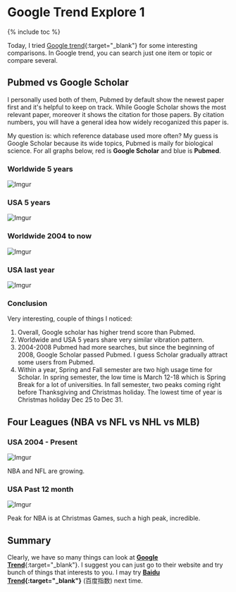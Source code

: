 # Google Trend Explore 1

{% include toc %}

Today, I tried [Google trend](https://trends.google.com/trends/){:target="_blank"} for some interesting comparisons. In Google trend, you can search just one item or topic or compare several.

## Pubmed vs Google Scholar
I personally used both of them, Pubmed by default show the newest paper first and it's helpful to keep on track. While Google Scholar shows the most relevant paper, moreover it shows the citation for those papers. By citation numbers, you will have a general idea how widely recoganized this paper is.

My question is: which reference database used more often? My guess is Google Scholar because its wide topics, Pubmed is maily for biological science. For all graphs below, red is **Google Scholar** and blue is **Pubmed**.

### Worldwide 5 years
![Imgur](http://i.imgur.com/cQiNLKl.png)

### USA 5 years
![Imgur](http://i.imgur.com/wNcuZOr.png)

### Worldwide 2004 to now
![Imgur](http://i.imgur.com/snstXBN.png)

### USA last year
![Imgur](http://i.imgur.com/bfHIEK0.png)

### Conclusion
Very interesting, couple of things I noticed:
1. Overall, Google scholar has higher trend score than Pubmed.
2. Worldwide and USA 5 years share very similar vibration pattern.
3. 2004-2008 Pubmed had more searches, but since the beginning of 2008, Google Scholar passed Pubmed. I guess Scholar gradually attract some users from Pubmed.
4. Within a year, Spring and Fall semester are two high usage time for Scholar. In spring semester, the low time is March 12-18 which is Spring Break for a lot of universities. In fall semester, two peaks coming right before Thanksgiving and Christmas holiday. The lowest time of year is Christmas holiday Dec 25 to Dec 31.


## Four Leagues (NBA vs NFL vs NHL vs MLB)
### USA 2004 - Present
![Imgur](http://i.imgur.com/3SiDH5n.png)

NBA and NFL are growing.

### USA Past 12 month
![Imgur](http://i.imgur.com/z0rMKqQ.png)

Peak for NBA is at Christmas Games, such a high peak, incredible.

## Summary
Clearly, we have so many things can look at [**Google Trend**](https://trends.google.com/trends/){:target="_blank"}. I suggest you can just go to their website and try bunch of things that interests to you. I may try **[Baidu Trend](https://zhishu.baidu.com/){:target="_blank"}** (百度指数) next time.
